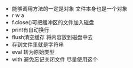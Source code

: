 * 能够调用方法的一定是对象 文件本身也是一个对象
* r w a
* f.close()可把缓冲区的文件加入磁盘
* print有自动换行
* flush清空缓存 将内容放到磁盘中去
* 存到文件里就是字符串
* eval 转为原始类型
* with 避免忘记关闭文件 尽量使用这个